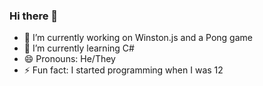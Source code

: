 ### Hi there 👋
- 🔭 I’m currently working on Winston.js and a Pong game
- 🌱 I’m currently learning C#
- 😄 Pronouns: He/They
- ⚡ Fun fact: I started programming when I was 12

<!--
**kovuko/kovuko** is a ✨ _special_ ✨ repository because its `README.md` (this file) appears on your GitHub profile.
-->
